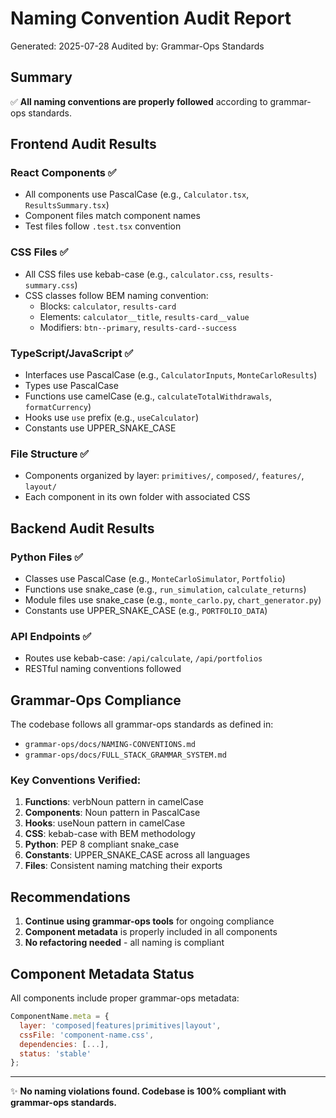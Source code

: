 # Naming Convention Audit Report

Generated: 2025-07-28
Audited by: Grammar-Ops Standards

## Summary

✅ **All naming conventions are properly followed** according to grammar-ops standards.

## Frontend Audit Results

### React Components ✅
- All components use PascalCase (e.g., `Calculator.tsx`, `ResultsSummary.tsx`)
- Component files match component names
- Test files follow `.test.tsx` convention

### CSS Files ✅
- All CSS files use kebab-case (e.g., `calculator.css`, `results-summary.css`)
- CSS classes follow BEM naming convention:
  - Blocks: `calculator`, `results-card`
  - Elements: `calculator__title`, `results-card__value`
  - Modifiers: `btn--primary`, `results-card--success`

### TypeScript/JavaScript ✅
- Interfaces use PascalCase (e.g., `CalculatorInputs`, `MonteCarloResults`)
- Types use PascalCase
- Functions use camelCase (e.g., `calculateTotalWithdrawals`, `formatCurrency`)
- Hooks use `use` prefix (e.g., `useCalculator`)
- Constants use UPPER_SNAKE_CASE

### File Structure ✅
- Components organized by layer: `primitives/`, `composed/`, `features/`, `layout/`
- Each component in its own folder with associated CSS

## Backend Audit Results

### Python Files ✅
- Classes use PascalCase (e.g., `MonteCarloSimulator`, `Portfolio`)
- Functions use snake_case (e.g., `run_simulation`, `calculate_returns`)
- Module files use snake_case (e.g., `monte_carlo.py`, `chart_generator.py`)
- Constants use UPPER_SNAKE_CASE (e.g., `PORTFOLIO_DATA`)

### API Endpoints ✅
- Routes use kebab-case: `/api/calculate`, `/api/portfolios`
- RESTful naming conventions followed

## Grammar-Ops Compliance

The codebase follows all grammar-ops standards as defined in:
- `grammar-ops/docs/NAMING-CONVENTIONS.md`
- `grammar-ops/docs/FULL_STACK_GRAMMAR_SYSTEM.md`

### Key Conventions Verified:
1. **Functions**: verbNoun pattern in camelCase
2. **Components**: Noun pattern in PascalCase
3. **Hooks**: useNoun pattern in camelCase
4. **CSS**: kebab-case with BEM methodology
5. **Python**: PEP 8 compliant snake_case
6. **Constants**: UPPER_SNAKE_CASE across all languages
7. **Files**: Consistent naming matching their exports

## Recommendations

1. **Continue using grammar-ops tools** for ongoing compliance
2. **Component metadata** is properly included in all components
3. **No refactoring needed** - all naming is compliant

## Component Metadata Status

All components include proper grammar-ops metadata:
```javascript
ComponentName.meta = {
  layer: 'composed|features|primitives|layout',
  cssFile: 'component-name.css',
  dependencies: [...],
  status: 'stable'
};
```

---

✨ **No naming violations found. Codebase is 100% compliant with grammar-ops standards.**